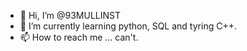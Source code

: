 - 👋 Hi, I’m @93MULLINST
- 🌱 I’m currently learning python, SQL and tyring C++.
- 📫 How to reach me ... can't.

<!---
93MULLINST/93MULLINST is a ✨ special ✨ repository because its `README.md` (this file) appears on your GitHub profile.
You can click the Preview link to take a look at your changes.
--->
